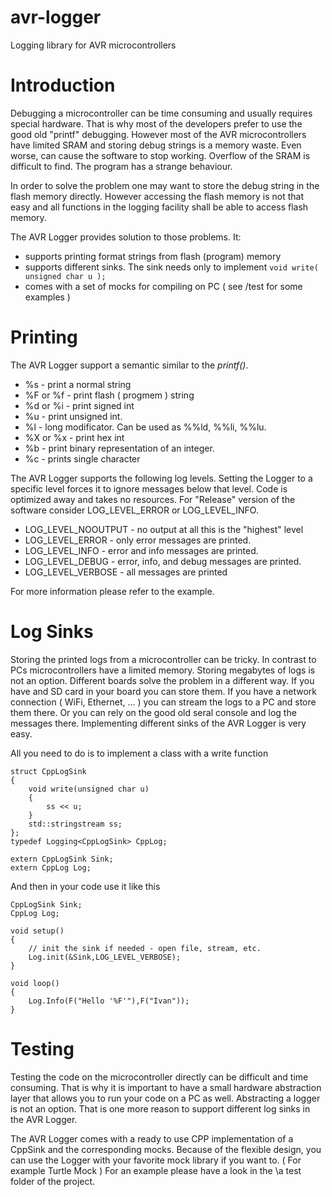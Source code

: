 # avr-logger
Logging library for AVR microcontrollers

# Introduction

Debugging a microcontroller can be time consuming and usually requires special hardware. That is why most of the developers prefer to use
the good old "printf" debugging. However most of the AVR microcontrollers have limited SRAM and storing debug strings is a memory waste.
Even worse, can cause the software to stop working. Overflow of the SRAM is difficult to find. The program has a strange behaviour.

In order to solve the problem one may want to store the debug string in the flash memory directly. However accessing the flash memory is not
that easy and all functions in the logging facility shall be able to access flash memory.

The AVR Logger provides solution to those problems. It:

- supports printing format strings from flash (program) memory 
- supports different sinks. The sink needs only to implement `void write( unsigned char u );`
- comes with a set of mocks for compiling on PC ( see /test for some examples )

# Printing

The AVR Logger support a semantic similar to the <i>printf()</i>.

- %s - print a normal string
- %F or %f - print flash ( progmem ) string
- %d or %i - print signed int
- %u - print unsigned int.
- %l - long modificator. Can be used as %%ld, %%li, %%lu. 
- %X or %x - print hex int
- %b - print binary representation of an integer.
- %c - prints single character

The AVR Logger supports the following log levels. Setting the Logger to a specific level forces it to ignore messages below that level.
Code is optimized away and takes no resources. For "Release" version of the software consider LOG_LEVEL_ERROR or LOG_LEVEL_INFO.

- LOG_LEVEL_NOOUTPUT - no output at all this is the "highest" level
- LOG_LEVEL_ERROR - only error messages are printed.
- LOG_LEVEL_INFO - error and info messages are printed.
- LOG_LEVEL_DEBUG - error, info, and debug messages are printed.
- LOG_LEVEL_VERBOSE - all messages are printed

For more information please refer to the example.

# Log Sinks

Storing the printed logs from a microcontroller can be tricky. In contrast to PCs microcontrollers have a limited memory.
Storing megabytes of logs is not an option. Different boards solve the problem in a different way. 
If you have and SD card in your board you can store them. 
If you have a network connection ( WiFi, Ethernet, ... ) you can stream the logs to a PC and store them there.
Or you can rely on the good old seral console and log the messages there. Implementing different sinks of the AVR Logger is very easy.

All you need to do is to implement a class with a write function


	struct CppLogSink
	{
		void write(unsigned char u)
		{
			ss << u;
		}
		std::stringstream ss;
	};
	typedef Logging<CppLogSink> CppLog;

	extern CppLogSink Sink;
	extern CppLog Log;
 
And then in your code use it like this


	CppLogSink Sink;
	CppLog Log;

	void setup()
	{
		// init the sink if needed - open file, stream, etc.
		Log.init(&Sink,LOG_LEVEL_VERBOSE);
	}

	void loop()
	{
		Log.Info(F("Hello '%F'"),F("Ivan"));
	}

# Testing

Testing the code on the microcontroller directly can be difficult and time consuming. That is why it is important to have 
a small hardware abstraction layer that allows you to run your code on a PC as well. Abstracting a logger is not an option.
That is one more reason to support different log sinks in the AVR Logger.

The AVR Logger comes with a ready to use CPP implementation of a CppSink and the corresponding mocks. 
Because of the flexible design, you can use the Logger with your favorite mock library if you want to. ( For example Turtle Mock )
For an example please have a look in the \a test folder of the project.

